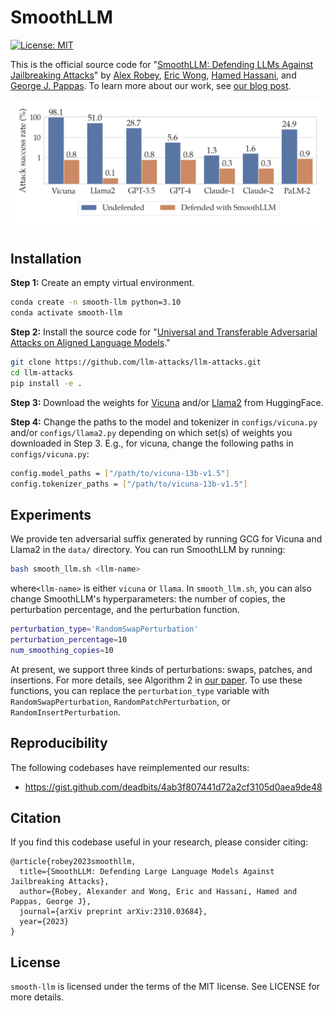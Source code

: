 # SmoothLLM

[![License: MIT](https://img.shields.io/badge/License-MIT-yellow.svg)](https://opensource.org/licenses/MIT)

This is the official source code for "[SmoothLLM: Defending LLMs Against Jailbreaking Attacks](https://arxiv.org/abs/2310.03684)" by [Alex Robey](https://arobey1.github.io/), [Eric Wong](https://riceric22.github.io/), [Hamed Hassani](https://www.seas.upenn.edu/~hassani/), and [George J. Pappas](https://www.georgejpappas.org/).  To learn more about our work, see [our blog post](https://debugml.github.io/smooth-llm/).

![Overview of SmoothLLM results.](assets/overview.png)

## Installation

**Step 1:** Create an empty virtual environment.

```bash
conda create -n smooth-llm python=3.10
conda activate smooth-llm
```

**Step 2:** Install the source code for "[Universal and Transferable Adversarial Attacks on Aligned Language Models](https://arxiv.org/abs/2307.15043)."

```bash
git clone https://github.com/llm-attacks/llm-attacks.git
cd llm-attacks
pip install -e .
```

**Step 3:** Download the weights for [Vicuna](https://huggingface.co/lmsys/vicuna-13b-v1.5) and/or [Llama2](https://huggingface.co/meta-llama/Llama-2-7b-chat-hf) from HuggingFace.  

**Step 4:** Change the paths to the model and tokenizer in `configs/vicuna.py` and/or `configs/llama2.py` depending on which set(s) of weights you downloaded in Step 3.  E.g., for vicuna, change the following paths in `configs/vicuna.py`:

```bash
config.model_paths = ["/path/to/vicuna-13b-v1.5"]
config.tokenizer_paths = ["/path/to/vicuna-13b-v1.5"]
```

## Experiments

We provide ten adversarial suffix generated by running GCG for Vicuna and Llama2 in the `data/` directory.  You can run SmoothLLM by running:

```bash
bash smooth_llm.sh <llm-name>
```

where`<llm-name>` is either `vicuna` or `llama`.  In `smooth_llm.sh`, you can also change SmoothLLM's hyperparameters: the number of copies, the perturbation percentage, and the perturbation function.  

```bash
perturbation_type='RandomSwapPerturbation'
perturbation_percentage=10
num_smoothing_copies=10
```

At present, we support three kinds of perturbations: swaps, patches, and insertions.  For more details, see Algorithm 2 in [our paper](https://arxiv.org/abs/2310.03684).  To use these functions, you can replace the `perturbation_type` variable with `RandomSwapPerturbation`, `RandomPatchPerturbation`, or `RandomInsertPerturbation`.

## Reproducibility
The following codebases have reimplemented our results:
* https://gist.github.com/deadbits/4ab3f807441d72a2cf3105d0aea9de48

## Citation
If you find this codebase useful in your research, please consider citing:

```
@article{robey2023smoothllm,
  title={SmoothLLM: Defending Large Language Models Against Jailbreaking Attacks},
  author={Robey, Alexander and Wong, Eric and Hassani, Hamed and Pappas, George J},
  journal={arXiv preprint arXiv:2310.03684},
  year={2023}
}
```

## License
`smooth-llm` is licensed under the terms of the MIT license. See LICENSE for more details.